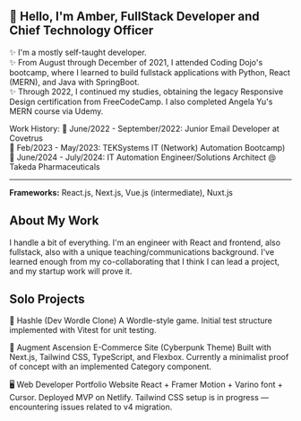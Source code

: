 ## 👋 Hello, I'm Amber, FullStack Developer and Chief Technology Officer

✨ I'm a mostly self-taught developer.<br />
✨ From August through December of 2021, I attended Coding Dojo's bootcamp, where I learned to build fullstack applications with Python, React (MERN), and Java with SpringBoot.<br />
✨ Through 2022, I continued my studies, obtaining the legacy Responsive Design certification from FreeCodeCamp. I also completed Angela Yu's MERN course via Udemy.

Work History:
🎇 June/2022 - September/2022: Junior Email Developer at Covetrus<br />
🎇 Feb/2023 - May/2023: TEKSystems IT (Network) Automation Bootcamp)<br />
🎇 June/2024 - July/2024: IT Automation Engineer/Solutions Architect @ Takeda Pharmaceuticals<br />


-------

**Frameworks:** React.js, Next.js, Vue.js (intermediate), Nuxt.js


## About My Work

I handle a bit of everything. I'm an engineer with React and frontend, also fullstack, also with a unique teaching/communications background. I've learned enough from my co-collaborating that I think I can lead a project, and my startup work will prove it. 

## Solo Projects

🧠 Hashle (Dev Wordle Clone)
A Wordle-style game.
Initial test structure implemented with Vitest for unit testing.

🛒 Augment Ascension
E-Commerce Site (Cyberpunk Theme)
Built with Next.js, Tailwind CSS, TypeScript, and Flexbox.
Currently a minimalist proof of concept with an implemented Category component.

🖥️ Web Developer Portfolio Website
React + Framer Motion + Varino font + Cursor.
Deployed MVP on Netlify.
Tailwind CSS setup is in progress — encountering issues related to v4 migration.




